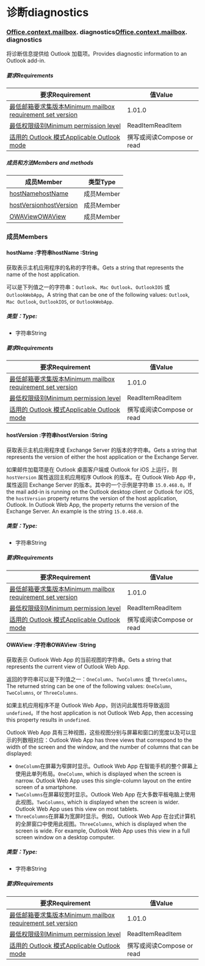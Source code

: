
# <a name="diagnostics"></a><span data-ttu-id="8dfa1-101">诊断</span><span class="sxs-lookup"><span data-stu-id="8dfa1-101">diagnostics</span></span>

### <span data-ttu-id="8dfa1-p101">[Office](Office.md)[.context](Office.context.md)[.mailbox](Office.context.mailbox.md). diagnostics</span><span class="sxs-lookup"><span data-stu-id="8dfa1-p101">[Office](Office.md)[.context](Office.context.md)[.mailbox](Office.context.mailbox.md). diagnostics</span></span>

<span data-ttu-id="8dfa1-104">将诊断信息提供给 Outlook 加载项。</span><span class="sxs-lookup"><span data-stu-id="8dfa1-104">Provides diagnostic information to an Outlook add-in.</span></span>

##### <a name="requirements"></a><span data-ttu-id="8dfa1-105">要求</span><span class="sxs-lookup"><span data-stu-id="8dfa1-105">Requirements</span></span>

|<span data-ttu-id="8dfa1-106">要求</span><span class="sxs-lookup"><span data-stu-id="8dfa1-106">Requirement</span></span>| <span data-ttu-id="8dfa1-107">值</span><span class="sxs-lookup"><span data-stu-id="8dfa1-107">Value</span></span>|
|---|---|
|[<span data-ttu-id="8dfa1-108">最低邮箱要求集版本</span><span class="sxs-lookup"><span data-stu-id="8dfa1-108">Minimum mailbox requirement set version</span></span>](/office/dev/add-ins/reference/requirement-sets/outlook-api-requirement-sets)| <span data-ttu-id="8dfa1-109">1.0</span><span class="sxs-lookup"><span data-stu-id="8dfa1-109">1.0</span></span>|
|[<span data-ttu-id="8dfa1-110">最低权限级别</span><span class="sxs-lookup"><span data-stu-id="8dfa1-110">Minimum permission level</span></span>](https://docs.microsoft.com/outlook/add-ins/understanding-outlook-add-in-permissions)| <span data-ttu-id="8dfa1-111">ReadItem</span><span class="sxs-lookup"><span data-stu-id="8dfa1-111">ReadItem</span></span>|
|[<span data-ttu-id="8dfa1-112">适用的 Outlook 模式</span><span class="sxs-lookup"><span data-stu-id="8dfa1-112">Applicable Outlook mode</span></span>](https://docs.microsoft.com/outlook/add-ins/#extension-points)| <span data-ttu-id="8dfa1-113">撰写或阅读</span><span class="sxs-lookup"><span data-stu-id="8dfa1-113">Compose or read</span></span>|

##### <a name="members-and-methods"></a><span data-ttu-id="8dfa1-114">成员和方法</span><span class="sxs-lookup"><span data-stu-id="8dfa1-114">Members and methods</span></span>

| <span data-ttu-id="8dfa1-115">成员</span><span class="sxs-lookup"><span data-stu-id="8dfa1-115">Member</span></span> | <span data-ttu-id="8dfa1-116">类型</span><span class="sxs-lookup"><span data-stu-id="8dfa1-116">Type</span></span> |
|--------|------|
| [<span data-ttu-id="8dfa1-117">hostName</span><span class="sxs-lookup"><span data-stu-id="8dfa1-117">hostName</span></span>](#hostname-string) | <span data-ttu-id="8dfa1-118">成员</span><span class="sxs-lookup"><span data-stu-id="8dfa1-118">Member</span></span> |
| [<span data-ttu-id="8dfa1-119">hostVersion</span><span class="sxs-lookup"><span data-stu-id="8dfa1-119">hostVersion</span></span>](#hostversion-string) | <span data-ttu-id="8dfa1-120">成员</span><span class="sxs-lookup"><span data-stu-id="8dfa1-120">Member</span></span> |
| [<span data-ttu-id="8dfa1-121">OWAView</span><span class="sxs-lookup"><span data-stu-id="8dfa1-121">OWAView</span></span>](#owaview-string) | <span data-ttu-id="8dfa1-122">成员</span><span class="sxs-lookup"><span data-stu-id="8dfa1-122">Member</span></span> |

### <a name="members"></a><span data-ttu-id="8dfa1-123">成员</span><span class="sxs-lookup"><span data-stu-id="8dfa1-123">Members</span></span>

####  <a name="hostname-string"></a><span data-ttu-id="8dfa1-124">hostName :字符串</span><span class="sxs-lookup"><span data-stu-id="8dfa1-124">hostName :String</span></span>

<span data-ttu-id="8dfa1-125">获取表示主机应用程序的名称的字符串。</span><span class="sxs-lookup"><span data-stu-id="8dfa1-125">Gets a string that represents the name of the host application.</span></span>

<span data-ttu-id="8dfa1-126">可以是下列值之一的字符串：`Outlook`、`Mac Outlook`、`OutlookIOS` 或 `OutlookWebApp`。</span><span class="sxs-lookup"><span data-stu-id="8dfa1-126">A string that can be one of the following values: `Outlook`, `Mac Outlook`, `OutlookIOS`, or `OutlookWebApp`.</span></span>

##### <a name="type"></a><span data-ttu-id="8dfa1-127">类型：</span><span class="sxs-lookup"><span data-stu-id="8dfa1-127">Type:</span></span>

*   <span data-ttu-id="8dfa1-128">字符串</span><span class="sxs-lookup"><span data-stu-id="8dfa1-128">String</span></span>

##### <a name="requirements"></a><span data-ttu-id="8dfa1-129">要求</span><span class="sxs-lookup"><span data-stu-id="8dfa1-129">Requirements</span></span>

|<span data-ttu-id="8dfa1-130">要求</span><span class="sxs-lookup"><span data-stu-id="8dfa1-130">Requirement</span></span>| <span data-ttu-id="8dfa1-131">值</span><span class="sxs-lookup"><span data-stu-id="8dfa1-131">Value</span></span>|
|---|---|
|[<span data-ttu-id="8dfa1-132">最低邮箱要求集版本</span><span class="sxs-lookup"><span data-stu-id="8dfa1-132">Minimum mailbox requirement set version</span></span>](/office/dev/add-ins/reference/requirement-sets/outlook-api-requirement-sets)| <span data-ttu-id="8dfa1-133">1.0</span><span class="sxs-lookup"><span data-stu-id="8dfa1-133">1.0</span></span>|
|[<span data-ttu-id="8dfa1-134">最低权限级别</span><span class="sxs-lookup"><span data-stu-id="8dfa1-134">Minimum permission level</span></span>](https://docs.microsoft.com/outlook/add-ins/understanding-outlook-add-in-permissions)| <span data-ttu-id="8dfa1-135">ReadItem</span><span class="sxs-lookup"><span data-stu-id="8dfa1-135">ReadItem</span></span>|
|[<span data-ttu-id="8dfa1-136">适用的 Outlook 模式</span><span class="sxs-lookup"><span data-stu-id="8dfa1-136">Applicable Outlook mode</span></span>](https://docs.microsoft.com/outlook/add-ins/#extension-points)| <span data-ttu-id="8dfa1-137">撰写或阅读</span><span class="sxs-lookup"><span data-stu-id="8dfa1-137">Compose or read</span></span>|

####  <a name="hostversion-string"></a><span data-ttu-id="8dfa1-138">hostVersion :字符串</span><span class="sxs-lookup"><span data-stu-id="8dfa1-138">hostVersion :String</span></span>

<span data-ttu-id="8dfa1-139">获取表示主机应用程序或 Exchange Server 的版本的字符串。</span><span class="sxs-lookup"><span data-stu-id="8dfa1-139">Gets a string that represents the version of either the host application or the Exchange Server.</span></span>

<span data-ttu-id="8dfa1-p102">如果邮件加载项是在 Outlook 桌面客户端或 Outlook for iOS 上运行，则 `hostVersion` 属性返回主机应用程序 Outlook 的版本。在 Outlook Web App 中，属性返回 Exchange Server 的版本。其中的一个示例是字符串 `15.0.468.0`。</span><span class="sxs-lookup"><span data-stu-id="8dfa1-p102">If the mail add-in is running on the Outlook desktop client or Outlook for iOS, the `hostVersion` property returns the version of the host application, Outlook. In Outlook Web App, the property returns the version of the Exchange Server. An example is the string `15.0.468.0`.</span></span>

##### <a name="type"></a><span data-ttu-id="8dfa1-143">类型：</span><span class="sxs-lookup"><span data-stu-id="8dfa1-143">Type:</span></span>

*   <span data-ttu-id="8dfa1-144">字符串</span><span class="sxs-lookup"><span data-stu-id="8dfa1-144">String</span></span>

##### <a name="requirements"></a><span data-ttu-id="8dfa1-145">要求</span><span class="sxs-lookup"><span data-stu-id="8dfa1-145">Requirements</span></span>

|<span data-ttu-id="8dfa1-146">要求</span><span class="sxs-lookup"><span data-stu-id="8dfa1-146">Requirement</span></span>| <span data-ttu-id="8dfa1-147">值</span><span class="sxs-lookup"><span data-stu-id="8dfa1-147">Value</span></span>|
|---|---|
|[<span data-ttu-id="8dfa1-148">最低邮箱要求集版本</span><span class="sxs-lookup"><span data-stu-id="8dfa1-148">Minimum mailbox requirement set version</span></span>](/office/dev/add-ins/reference/requirement-sets/outlook-api-requirement-sets)| <span data-ttu-id="8dfa1-149">1.0</span><span class="sxs-lookup"><span data-stu-id="8dfa1-149">1.0</span></span>|
|[<span data-ttu-id="8dfa1-150">最低权限级别</span><span class="sxs-lookup"><span data-stu-id="8dfa1-150">Minimum permission level</span></span>](https://docs.microsoft.com/outlook/add-ins/understanding-outlook-add-in-permissions)| <span data-ttu-id="8dfa1-151">ReadItem</span><span class="sxs-lookup"><span data-stu-id="8dfa1-151">ReadItem</span></span>|
|[<span data-ttu-id="8dfa1-152">适用的 Outlook 模式</span><span class="sxs-lookup"><span data-stu-id="8dfa1-152">Applicable Outlook mode</span></span>](https://docs.microsoft.com/outlook/add-ins/#extension-points)| <span data-ttu-id="8dfa1-153">撰写或阅读</span><span class="sxs-lookup"><span data-stu-id="8dfa1-153">Compose or read</span></span>|

####  <a name="owaview-string"></a><span data-ttu-id="8dfa1-154">OWAView :字符串</span><span class="sxs-lookup"><span data-stu-id="8dfa1-154">OWAView :String</span></span>

<span data-ttu-id="8dfa1-155">获取表示 Outlook Web App 的当前视图的字符串。</span><span class="sxs-lookup"><span data-stu-id="8dfa1-155">Gets a string that represents the current view of Outlook Web App.</span></span>

<span data-ttu-id="8dfa1-156">返回的字符串可以是下列值之一：`OneColumn`、`TwoColumns` 或 `ThreeColumns`。</span><span class="sxs-lookup"><span data-stu-id="8dfa1-156">The returned string can be one of the following values: `OneColumn`, `TwoColumns`, or `ThreeColumns`.</span></span>

<span data-ttu-id="8dfa1-157">如果主机应用程序不是 Outlook Web App，则访问此属性将导致返回 `undefined`。</span><span class="sxs-lookup"><span data-stu-id="8dfa1-157">If the host application is not Outlook Web App, then accessing this property results in `undefined`.</span></span>

<span data-ttu-id="8dfa1-158">Outlook Web App 具有三种视图，这些视图分别与屏幕和窗口的宽度以及可以显示的列数相对应：</span><span class="sxs-lookup"><span data-stu-id="8dfa1-158">Outlook Web App has three views that correspond to the width of the screen and the window, and the number of columns that can be displayed:</span></span>

*   <span data-ttu-id="8dfa1-p103">`OneColumn`在屏幕为窄屏时显示。Outlook Web App 在智能手机的整个屏幕上使用此单列布局。</span><span class="sxs-lookup"><span data-stu-id="8dfa1-p103">`OneColumn`, which is displayed when the screen is narrow. Outlook Web App uses this single-column layout on the entire screen of a smartphone.</span></span>
*   <span data-ttu-id="8dfa1-p104">`TwoColumns`在屏幕较宽时显示。Outlook Web App 在大多数平板电脑上使用此视图。</span><span class="sxs-lookup"><span data-stu-id="8dfa1-p104">`TwoColumns`, which is displayed when the screen is wider. Outlook Web App uses this view on most tablets.</span></span>
*   <span data-ttu-id="8dfa1-p105">`ThreeColumns`在屏幕为宽屏时显示。例如，Outlook Web App 在台式计算机的全屏窗口中使用此视图。</span><span class="sxs-lookup"><span data-stu-id="8dfa1-p105">`ThreeColumns`, which is displayed when the screen is wide. For example, Outlook Web App uses this view in a full screen window on a desktop computer.</span></span>

##### <a name="type"></a><span data-ttu-id="8dfa1-165">类型：</span><span class="sxs-lookup"><span data-stu-id="8dfa1-165">Type:</span></span>

*   <span data-ttu-id="8dfa1-166">字符串</span><span class="sxs-lookup"><span data-stu-id="8dfa1-166">String</span></span>

##### <a name="requirements"></a><span data-ttu-id="8dfa1-167">要求</span><span class="sxs-lookup"><span data-stu-id="8dfa1-167">Requirements</span></span>

|<span data-ttu-id="8dfa1-168">要求</span><span class="sxs-lookup"><span data-stu-id="8dfa1-168">Requirement</span></span>| <span data-ttu-id="8dfa1-169">值</span><span class="sxs-lookup"><span data-stu-id="8dfa1-169">Value</span></span>|
|---|---|
|[<span data-ttu-id="8dfa1-170">最低邮箱要求集版本</span><span class="sxs-lookup"><span data-stu-id="8dfa1-170">Minimum mailbox requirement set version</span></span>](/office/dev/add-ins/reference/requirement-sets/outlook-api-requirement-sets)| <span data-ttu-id="8dfa1-171">1.0</span><span class="sxs-lookup"><span data-stu-id="8dfa1-171">1.0</span></span>|
|[<span data-ttu-id="8dfa1-172">最低权限级别</span><span class="sxs-lookup"><span data-stu-id="8dfa1-172">Minimum permission level</span></span>](https://docs.microsoft.com/outlook/add-ins/understanding-outlook-add-in-permissions)| <span data-ttu-id="8dfa1-173">ReadItem</span><span class="sxs-lookup"><span data-stu-id="8dfa1-173">ReadItem</span></span>|
|[<span data-ttu-id="8dfa1-174">适用的 Outlook 模式</span><span class="sxs-lookup"><span data-stu-id="8dfa1-174">Applicable Outlook mode</span></span>](https://docs.microsoft.com/outlook/add-ins/#extension-points)| <span data-ttu-id="8dfa1-175">撰写或阅读</span><span class="sxs-lookup"><span data-stu-id="8dfa1-175">Compose or read</span></span>|